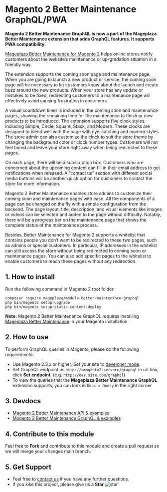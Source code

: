 # Magento 2 Better Maintenance GraphQL/PWA

**Magento 2 Better Maintenance GraphQL is now a part of the Mageplaza Better Maintenance extension that adds GraphQL features. It supports PWA compatibility.**

[Mageplaza Better Maintenance for Magento 2](https://www.mageplaza.com/magento-2-better-maintenance/) helps online stores notify customers about the website’s maintenance or up-gradation situation in a friendly way. 

The extension supports the coming soon page and maintenance page. When you are going to launch a new product or service, the coming soon page will be necessary to let customers know about the launch and create buzz around the new products. When your store has any update or mistakes to be fixed, redirecting customers to a maintenance page will effectively avoid causing frustration in customers. 

A visual countdown timer is included in the coming soon and maintenance pages, showing the remaining time for the maintenance to finish or new products to be introduced. The extension supports five clock styles, including Simple, Circle, Square, Stack, and Modern. These clocks are designed to blend well with the page with eye-catching and modern styles. The store admin can also customize the clock to suit the store theme by changing the background color or clock number types. Customers will not feel bored and leave your store right away when being redirected to these pages.

On each page, there will be a subscription box. Customers who are concerned about the upcoming content can fill in their email address to get notifications when released. A “contact us” section with different social media buttons will be another quick option for customers to contact the store for more information.

Magento 2 Better Maintenance enables store admins to customize their coming soon and maintenance pages with ease. All the components of a page can be changed on the fly with a simple configuration from the backend. The page layout, title, description, and visual elements like images or videos can be selected and added to the page without difficulty. Notably, there will be a progress bar on the maintenance page that shows the complete status of the maintenance process. 

Besides, Better Maintenance for Magento 2 supports a whitelist that contains people you don’t want to be redirected to these two pages, such as admins or special customers. In particular, IP addresses in the whitelist can still access the store without being redirected to coming soon or maintenance pages. You can also add specific pages to the whitelist to enable customers to reach these pages without any redirection.


## 1. How to install

Run the following command in Magento 2 root folder:

```
composer require mageplaza/module-better-maintenance-graphql
php bin/magento setup:upgrade
php bin/magento setup:static-content:deploy
```

**Note:**
Magento 2 Better Maintenance GraphQL requires installing [Mageplaza Better Maintenance](https://github.com/mageplaza/magento-2-better-maintenance) in your Magento installation.

## 2. How to use

To perform GraphQL queries in Magento, please do the following requirements:

- Use Magento 2.3.x or higher. Set your site to [developer mode](https://www.mageplaza.com/devdocs/enable-disable-developer-mode-magento-2.html).
- Set GraphQL endpoint as `http://<magento2-server>/graphql` in url box, click **Set endpoint**. 
(e.g. `http://dev.site.com/graphql`)
- To view the queries that the **Mageplaza Better Maintenance GraphQL** extension supports, you can look in `Docs > Query` in the right corner

## 3. Devdocs

- [Magento 2 Better Maintenance API & examples](https://documenter.getpostman.com/view/10589000/TVYJ7Hep)
- [Magento 2 Better Maintenance GraphQL & examples](https://documenter.getpostman.com/view/10589000/TVYJ7Heq)

## 4. Contribute to this module

Feel free to **Fork** and contribute to this module and create a pull request so we will merge your changes main branch.

## 5. Get Support

- Feel free to [contact us](https://www.mageplaza.com/contact.html) if you have any further questions.
- If you kike this project, please give us a **Star** ![star](https://i.imgur.com/S8e0ctO.png)
